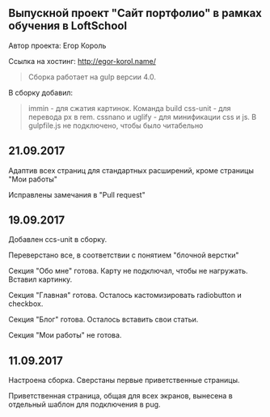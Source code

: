 Выпускной проект "Сайт портфолио" в рамках обучения в LoftSchool
---------------------
Автор проекта: Егор Король

Ссылка на хостинг: http://egor-korol.name/

> Сборка работает на gulp версии 4.0. 

В сборку добавил: 
> immin - для сжатия картинок. Команда build
> css-unit - для перевода px в rem.
> cssnano и uglify - для минификации css и js. В gulpfile.js не подключено, чтобы было читабельно


21.09.2017
---------------------
Адаптив всех страниц для стандартных расширений, кроме страницы "Мои работы"

Исправлены замечания в "Pull request"


19.09.2017
---------------------
Добавлен ccs-unit в сборку.

Переверстано все, в соответствии с понятием "блочной верстки"

Секция "Обо мне" готова. Карту не подключал, чтобы не нагружать. Вставил картинку.

Секция "Главная" готова. Осталось кастомизировать radiobutton и checkbox.

Секция "Блог" готова. Осталось вставить свои статьи.

Секция "Мои работы" не готова.


11.09.2017
---------------------
Настроена сборка. Сверстаны первые приветственные страницы.

Приветственная страница, общая для всех экранов, вынесена в отдельный шаблон для подключения в pug.